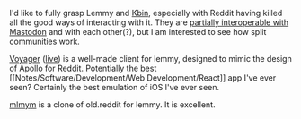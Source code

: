 I'd like to fully grasp Lemmy and [Kbin](https://github.com/ernestwisniewski/kbin), especially with Reddit having killed all the good ways of interacting with it.  They are [partially interoperable with Mastodon](https://shellsharks.com/notes/2024/03/27/the-elephant-in-the-room) and with each other(?), but I am interested to see how split communities work.

[Voyager](https://github.com/aeharding/voyager) ([live](https://wefwef.app/)) is a well-made client for lemmy, designed to mimic the design of Apollo for Reddit.  Potentially the best [[Notes/Software/Development/Web Development/React]] app I've ever seen?  Certainly the best emulation of iOS I've ever seen.

[mlmym](https://github.com/rystaf/mlmym) is a clone of old.reddit for lemmy.  It is excellent.